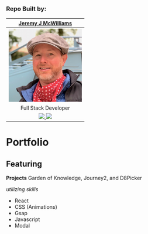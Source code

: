 ### Repo Built by:

|  [Jeremy J McWilliams](https://jeremyjmcwilliams.com)|
| :---------------------------------------------------: |
| [<img src="./src/Assets/Jeremy.jpg" width = "200" />](https://github.com/J2Macwilliams)   |
|Full Stack Developer |
| [<img src="https://github.com/favicon.ico" width="30"> ](https://github.com/J2Macwilliams)   [ <img src="https://static.licdn.com/sc/h/al2o9zrvru7aqj8e1x2rzsrca" width="30"> ](https://www.linkedin.com/in/jeremyjmcwilliams/) | 

# Portfolio

## Featuring

**Projects**
Garden of Knowledge, Journey2, and D8Picker

*utilizing skills*
- React 
- CSS (Animations)
- Gsap 
- Javascript 
- Modal
